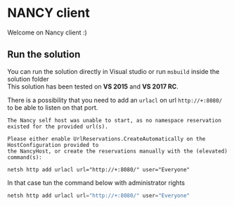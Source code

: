 # NANCY client

Welcome on Nancy client :)

## Run the solution

You can run the solution directly in Visual studio or 
run `msbuild` inside the solution folder  
This solution has been tested on **VS 2015** and **VS 2017 RC**.

There is a possibility that you need to add an `urlacl` on url `http://+:8080/` 
to be able to listen on that port.

```
The Nancy self host was unable to start, as no namespace reservation existed for the provided url(s).

Please either enable UrlReservations.CreateAutomatically on the HostConfiguration provided to 
the NancyHost, or create the reservations manually with the (elevated) command(s):

netsh http add urlacl url="http://+:8080/" user="Everyone"
```

In that case tun the command below with administrator rights

```powershell
netsh http add urlacl url="http://+:8080/" user="Everyone"
```